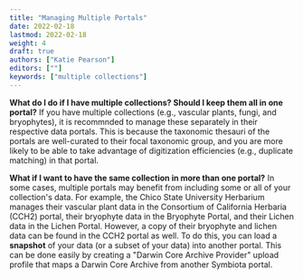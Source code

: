 ```yaml
---
title: "Managing Multiple Portals"
date: 2022-02-18
lastmod: 2022-02-18
weight: 4
draft: true
authors: ["Katie Pearson"]
editors: [""]
keywords: ["multiple collections"]
---
```


**What do I do if I have multiple collections? Should I keep them all in one portal?**
If you have multiple collections (e.g., vascular plants, fungi, and bryophytes), it is recommnded to manage these separately in their respective data portals. This is because the taxonomic thesauri of the portals are well-curated to their focal taxonomic group, and you are more likely to be able to take advantage of digitization efficiencies (e.g., duplicate matching) in that portal.

**What if I want to have the same collection in more than one portal?**
In some cases, multiple portals may benefit from including some or all of your collection's data. For example, the Chico State University Herbarium manages their vascular plant data in the Consortium of California Herbaria (CCH2) portal, their bryophyte data in the Bryophyte Portal, and their Lichen data in the Lichen Portal. However, a copy of their bryophyte and lichen data can be found in the CCH2 portal as well. To do this, you can load a **snapshot** of your data (or a subset of your data) into another portal. This can be done easily by creating a "Darwin Core Archive Provider" upload profile that maps a Darwin Core Archive from another Symbiota portal.
